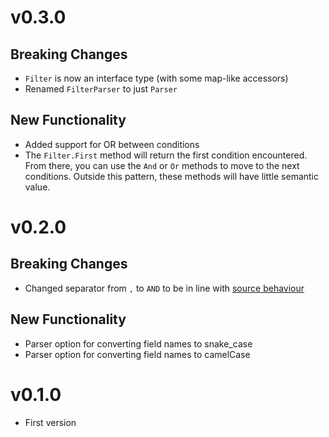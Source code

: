 # v0.3.0

## Breaking Changes

* `Filter` is now an interface type (with some map-like accessors)
* Renamed `FilterParser` to just `Parser`

## New Functionality

* Added support for OR between conditions
* The `Filter.First` method will return the first condition encountered. From
  there, you can use the `And` or `Or` methods to move to the next conditions.
  Outside this pattern, these methods will have little semantic value.

# v0.2.0

## Breaking Changes

* Changed separator from `,` to ` AND ` to be in line
  with [source behaviour](https://cloud.google.com/service-infrastructure/docs/service-consumer-management/reference/rest/v1/services/search#query-parameters
  )

## New Functionality

* Parser option for converting field names to snake_case
* Parser option for converting field names to camelCase

# v0.1.0

* First version
